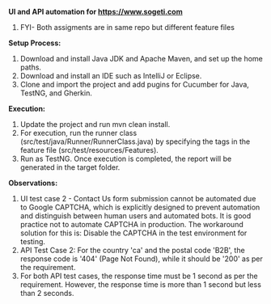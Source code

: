 **UI and API automation for https://www.sogeti.com**
1) FYI- Both assigments are in same repo but different feature files 



**Setup Process:**
1) Download and install Java JDK and Apache Maven, and set up the home paths.
2) Download and install an IDE such as IntelliJ or Eclipse.
3) Clone and import the project and add pugins for Cucumber for Java, TestNG, and Gherkin.


**Execution:**
1) Update the project and run mvn clean install.
2) For execution, run the runner class (src/test/java/Runner/RunnerClass.java) by specifying the tags in the feature file (src/test/resources/Features).
3) Run as TestNG. Once execution is completed, the report will be generated in the target folder.

**Observations:**
1) UI test case 2 - Contact Us form submission cannot be automated due to Google CAPTCHA, which is explicitly designed to prevent automation and distinguish between human users and automated bots. It is good practice not to automate CAPTCHA in production.
The workaround solution for this is: Disable the CAPTCHA in the test environment for testing.
2) API Test Case 2: For the country 'ca' and the postal code 'B2B', the response code is '404' (Page Not Found), while it should be '200' as per the requirement.
3) For both API test cases, the response time must be 1 second as per the requirement. However, the response time is more than 1 second but less than 2 seconds.

